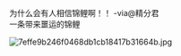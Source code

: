 为什么会有人相信锦鲤啊！！ -via@精分君   
一条带来噩运的锦鲤

![7effe9b246f0468db1cb18417b31664b.jpg](https://wxlzmt.github.io/cdn1/ext/qw/groups/30016/7effe9b246f0468db1cb18417b31664b.jpg)

